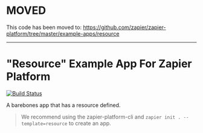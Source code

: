 # MOVED

This code has been moved to: https://github.com/zapier/zapier-platform/tree/master/example-apps/resource

---

# "Resource" Example App For Zapier Platform

[![Build Status](https://travis-ci.org/zapier/zapier-platform-example-app-resource.svg?branch=master)](https://travis-ci.org/zapier/zapier-platform-example-app-resource)

A barebones app that has a resource defined.

> We recommend using the zapier-platform-cli and `zapier init . --template=resource` to create an app.
